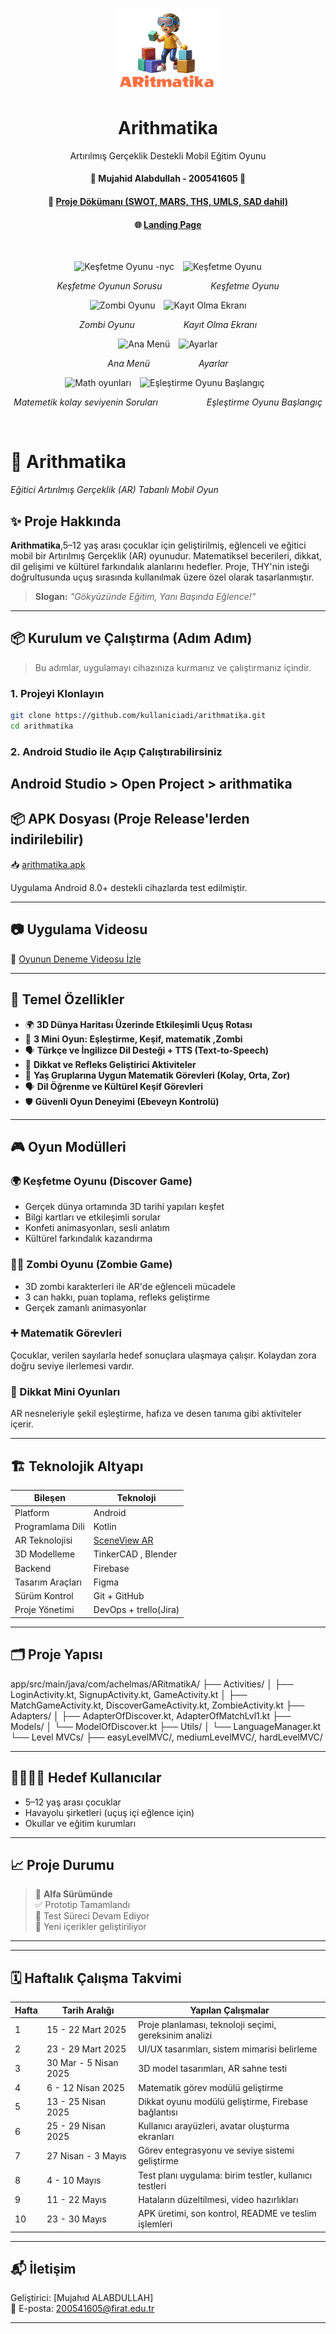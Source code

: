 <div align="center">
      <h1> 
            <img src="./app/src/main/res/drawable/logo.png" width="165px">
            <br/>
           <h1>Arithmatika</h1> 
            Artırılmış Gerçeklik Destekli Mobil Eğitim Oyunu
            <br/> 
      </h1>
</div>
<div align="center">
 <h4> 🌟 Mujahid Alabdullah - 200541605 🌟 </h4> <h4> 📄 <a href="https://docs.google.com/document/d/1ubI3OFqzkjR_8TAjsisP0jeOMxRGo8e3/edit?usp=sharing">Proje Dökümanı (SWOT, MARS, THS, UMLS, SAD dahil)</a> </h4> <h4> 🌐 <a href="https://mujahid0abdullah.github.io/ARGameView/">Landing Page</a> </h4> </div>

   <br/> 
      <p align="center">
  <img src="https://mujahid0abdullah.github.io/ARGameView/assets/img/18.jpg" alt="Keşfetme Oyunu -nyc" width="45%" style="margin-right:10px;"/>
  <img src="https://mujahid0abdullah.github.io/ARGameView/assets/img/10.jpg" alt="Keşfetme Oyunu " width="45%"/>
</p>
<p align="center">
  <em>Keşfetme Oyunun Sorusu</em> &emsp;&emsp;&emsp;&emsp;&emsp; <em>Keşfetme Oyunu</em>
</p>

<p align="center">
  <img src="https://mujahid0abdullah.github.io/ARGameView/assets/img/11.jpg" alt="Zombi Oyunu" width="45%" style="margin-right:10px;"/>
  <img src="https://mujahid0abdullah.github.io/ARGameView/assets/img/17.jpg" alt="Kayıt Olma Ekranı" width="45%"/>
</p>
<p align="center">
  <em>Zombi Oyunu</em> &emsp;&emsp;&emsp;&emsp;&emsp; <em>Kayıt Olma Ekranı</em>
</p>

<p align="center">
  <img src="https://mujahid0abdullah.github.io/ARGameView/assets/img/7.jpg" alt="Ana Menü" width="45%" style="margin-right:10px;"/>
  <img src="https://mujahid0abdullah.github.io/ARGameView/assets/img/20.jpg" alt=" Ayarlar" width="45%"/>
</p>
<p align="center">
  <em>Ana Menü</em> &emsp;&emsp;&emsp;&emsp;&emsp; <em> Ayarlar</em>
</p>

<p align="center">
  <img src="https://mujahid0abdullah.github.io/ARGameView/assets/img/9.jpg" alt="Math oyunları" width="45%" style="margin-right:10px;"/>
   <img src="https://mujahid0abdullah.github.io/ARGameView/assets/img/8.jpg" alt="Eşleştirme Oyunu Başlangıç" width="45%" style="margin-right:10px;"/>
<p align="center">
  <em>Matemetik kolay seviyenin Soruları</em> &emsp;&emsp;&emsp;&emsp;&emsp; <em>Eşleştirme Oyunu Başlangıç</em>
</p>


   <br/> 

# 🧠 Arithmatika
*Eğitici Artırılmış Gerçeklik (AR) Tabanlı Mobil Oyun*


## ✨ Proje Hakkında

**Arithmatika**,5–12 yaş arası çocuklar için geliştirilmiş, eğlenceli ve eğitici mobil bir Artırılmış Gerçeklik (AR) oyunudur. Matematiksel becerileri, dikkat, dil gelişimi ve kültürel farkındalık alanlarını hedefler. Proje, THY'nin isteği doğrultusunda uçuş sırasında kullanılmak üzere özel olarak tasarlanmıştır.


> **Slogan:** *"Gökyüzünde Eğitim, Yanı Başında Eğlence!"*

---

## 📦 Kurulum ve Çalıştırma (Adım Adım)

> Bu adımlar, uygulamayı cihazınıza kurmanız ve çalıştırmanız içindir.

### 1. Projeyi Klonlayın

```bash
git clone https://github.com/kullaniciadi/arithmatika.git
cd arithmatika 
```

### 2. Android Studio ile Açıp Çalıştırabilirsiniz
Android Studio > Open Project > arithmatika
---
## 📦 APK Dosyası (Proje Release'lerden indirilebilir)
📥 [arithmatika.apk](https://github.com/Mujahid0Abdullah/ARGame/releases/tag/v1.0-beta) 

Uygulama Android 8.0+ destekli cihazlarda test edilmiştir.


---

## 📷 Uygulama Videosu


🎥 [Oyunun Deneme Videosu İzle](https://youtu.be/DVnV9G9dwew) 




---

## 📱 Temel Özellikler

- 🌍 **3D Dünya Haritası Üzerinde Etkileşimli Uçuş Rotası**
- 🧩 **3 Mini Oyun: Eşleştirme, Keşif, matematik ,Zombi**
- 🗣️ **Türkçe ve İngilizce Dil Desteği + TTS (Text-to-Speech)**
- 🧠 **Dikkat ve Refleks Geliştirici Aktiviteler**
- 🧮 **Yaş Gruplarına Uygun Matematik Görevleri (Kolay, Orta, Zor)**
- 🗣️ **Dil Öğrenme ve Kültürel Keşif Görevleri**
- 🛡️ **Güvenli Oyun Deneyimi (Ebeveyn Kontrolü)**

---

## 🎮 Oyun Modülleri


### 🌍 Keşfetme Oyunu (Discover Game)
- Gerçek dünya ortamında 3D tarihi yapıları keşfet
- Bilgi kartları ve etkileşimli sorular
- Konfeti animasyonları, sesli anlatım
- Kültürel farkındalık kazandırma

### 🧟‍♂️ Zombi Oyunu (Zombie Game)
- 3D zombi karakterleri ile AR'de eğlenceli mücadele
- 3 can hakkı, puan toplama, refleks geliştirme
- Gerçek zamanlı animasyonlar

### ➕ Matematik Görevleri
Çocuklar, verilen sayılarla hedef sonuçlara ulaşmaya çalışır. Kolaydan zora doğru seviye ilerlemesi vardır.

### 🧠 Dikkat Mini Oyunları
AR nesneleriyle şekil eşleştirme, hafıza ve desen tanıma gibi aktiviteler içerir.



---

## 🏗️ Teknolojik Altyapı

| Bileşen            | Teknoloji                              |
|--------------------|-----------------------------------------|
| Platform           | Android                                 |
| Programlama Dili   | Kotlin                                  |
| AR Teknolojisi     | [SceneView AR](https://sceneview.dev)   |
| 3D Modelleme       | TinkerCAD , Blender                     |
| Backend            | Firebase                                |
| Tasarım Araçları   | Figma                                   |
| Sürüm Kontrol      | Git + GitHub                            |
| Proje Yönetimi     | DevOps + trello(Jira)                   |

---

## 🗂️ Proje Yapısı
app/src/main/java/com/achelmas/ARitmatikA/
├── Activities/
│   ├── LoginActivity.kt, SignupActivity.kt, GameActivity.kt
│   ├── MatchGameActivity.kt, DiscoverGameActivity.kt, ZombieActivity.kt
├── Adapters/
│   ├── AdapterOfDiscover.kt, AdapterOfMatchLvl1.kt
├── Models/
│   └── ModelOfDiscover.kt
├── Utils/
│   └── LanguageManager.kt
└── Level MVCs/
    ├── easyLevelMVC/, mediumLevelMVC/, hardLevelMVC/

---

## 👨‍👩‍👧‍👦 Hedef Kullanıcılar

- 5–12 yaş arası çocuklar  
- Havayolu şirketleri (uçuş içi eğlence için)  
- Okullar ve eğitim kurumları  

---


## 📈 Proje Durumu

> 🚧 **Alfa Sürümünde**  
✅ Prototip Tamamlandı  
🧪 Test Süreci Devam Ediyor  
🧩 Yeni içerikler geliştiriliyor

---
---

## 🗓️ Haftalık Çalışma Takvimi

| Hafta | Tarih Aralığı        | Yapılan Çalışmalar                                   |
|-------|-----------------------|------------------------------------------------------|
| 1     | 15 - 22 Mart 2025     | Proje planlaması, teknoloji seçimi, gereksinim analizi |
| 2     | 23 - 29 Mart 2025     | UI/UX tasarımları, sistem mimarisi belirleme         |
| 3     | 30 Mar - 5 Nisan 2025 | 3D model tasarımları, AR sahne testi                 |
| 4     | 6 - 12 Nisan 2025     | Matematik görev modülü geliştirme                    |
| 5     | 13 - 25 Nisan 2025    | Dikkat oyunu modülü geliştirme, Firebase bağlantısı  |
| 6     | 25 - 29 Nisan 2025    | Kullanıcı arayüzleri, avatar oluşturma ekranları     |
| 7     | 27 Nisan - 3 Mayıs    | Görev entegrasyonu ve seviye sistemi geliştirme      |
| 8     | 4 - 10 Mayıs          | Test planı uygulama: birim testler, kullanıcı testleri|
| 9     | 11 - 22 Mayıs         | Hataların düzeltilmesi, video hazırlıkları           |
| 10    | 23 - 30 Mayıs         | APK üretimi, son kontrol, README ve teslim işlemleri |

---





## 📬 İletişim

Geliştirici: [Mujahıd ALABDULLAH]  
📧 E-posta: 200541605@firat.edu.tr

---




<br/> 






